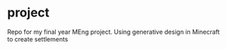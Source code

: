 # project
Repo for my final year MEng project. Using generative design in Minecraft to create settlements
